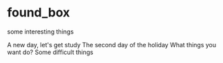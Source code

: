 # found_box
some interesting things

A new day, let's get study
The second day of the holiday
What things you want do?
Some difficult things
